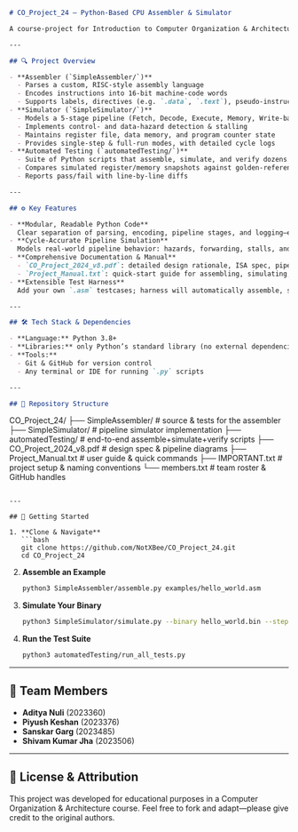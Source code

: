 ```markdown
# CO_Project_24 – Python-Based CPU Assembler & Simulator

A course-project for Introduction to Computer Organization & Architecture (Batch ’27), CO_Project_24 is a fully-featured, Python-implemented assembler and cycle-accurate CPU simulator. It lets you write simple assembly programs, translate them into machine code, and step through instruction execution—complete with pipeline stages, hazard detection, register/memory tracing, and automated test harnesses.

---

## 🔍 Project Overview

- **Assembler (`SimpleAssembler/`)**  
  - Parses a custom, RISC-style assembly language  
  - Encodes instructions into 16-bit machine-code words  
  - Supports labels, directives (e.g. `.data`, `.text`), pseudo-instructions, and immediate/addressing modes  
- **Simulator (`SimpleSimulator/`)**  
  - Models a 5-stage pipeline (Fetch, Decode, Execute, Memory, Write-back)  
  - Implements control- and data-hazard detection & stalling  
  - Maintains register file, data memory, and program counter state  
  - Provides single-step & full-run modes, with detailed cycle logs  
- **Automated Testing (`automatedTesting/`)**  
  - Suite of Python scripts that assemble, simulate, and verify dozens of small programs  
  - Compares simulated register/memory snapshots against golden-reference outputs  
  - Reports pass/fail with line-by-line diffs  

---

## ⚙️ Key Features

- **Modular, Readable Python Code**  
  Clear separation of parsing, encoding, pipeline stages, and logging—easy to extend with new instructions or pipeline optimizations.  
- **Cycle-Accurate Pipeline Simulation**  
  Models real-world pipeline behavior: hazards, forwarding, stalls, and branch penalties.  
- **Comprehensive Documentation & Manual**  
  - `CO_Project_2024_v8.pdf`: detailed design rationale, ISA spec, pipeline diagrams  
  - `Project_Manual.txt`: quick-start guide for assembling, simulating, and testing  
- **Extensible Test Harness**  
  Add your own `.asm` testcases; harness will automatically assemble, simulate, and compare results.  

---

## 🛠 Tech Stack & Dependencies

- **Language:** Python 3.8+  
- **Libraries:** only Python’s standard library (no external dependencies)  
- **Tools:**  
  - Git & GitHub for version control  
  - Any terminal or IDE for running `.py` scripts  

---

## 📂 Repository Structure

```

CO\_Project\_24/
├── SimpleAssembler/       # source & tests for the assembler
├── SimpleSimulator/       # pipeline simulator implementation
├── automatedTesting/      # end-to-end assemble+simulate+verify scripts
├── CO\_Project\_2024\_v8.pdf # design spec & pipeline diagrams
├── Project\_Manual.txt     # user guide & quick commands
├── IMPORTANT.txt          # project setup & naming conventions
└── members.txt            # team roster & GitHub handles

````

---

## 🚀 Getting Started

1. **Clone & Navigate**  
   ```bash
   git clone https://github.com/NotXBee/CO_Project_24.git
   cd CO_Project_24
````

2. **Assemble an Example**

   ```bash
   python3 SimpleAssembler/assemble.py examples/hello_world.asm
   ```
3. **Simulate Your Binary**

   ```bash
   python3 SimpleSimulator/simulate.py --binary hello_world.bin --step
   ```
4. **Run the Test Suite**

   ```bash
   python3 automatedTesting/run_all_tests.py
   ```

---

## 👥 Team Members

* **Aditya Nuli** (2023360)
* **Piyush Keshan** (2023376)
* **Sanskar Garg** (2023485)
* **Shivam Kumar Jha** (2023506)

---

## 📄 License & Attribution

This project was developed for educational purposes in a Computer Organization & Architecture course. Feel free to fork and adapt—please give credit to the original authors.
